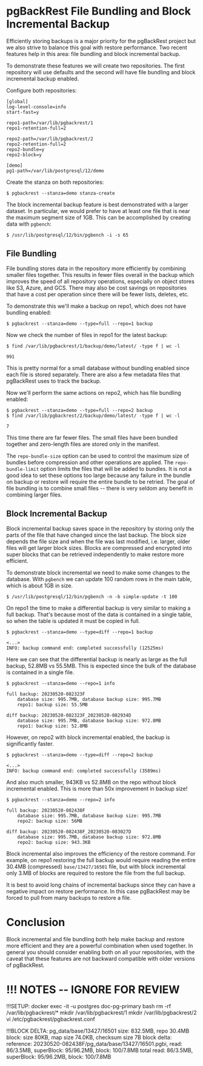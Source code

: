 # pgBackRest File Bundling and Block Incremental Backup

Efficiently storing backups is a major priority for the pgBackRest project but we also strive to balance this goal with restore performance. Two recent features help in this area: file bundling and block incremental backup.

To demonstrate these features we will create two repositories. The first repository will use defaults and the second will have file bundling and block incremental backup enabled.

Configure both repositories:
```
[global]
log-level-console=info
start-fast=y

repo1-path=/var/lib/pgbackrest/1
repo1-retention-full=2

repo2-path=/var/lib/pgbackrest/2
repo2-retention-full=2
repo2-bundle=y
repo2-block=y

[demo]
pg1-path=/var/lib/postgresql/12/demo
```

Create the stanza on both repositories:
```
$ pgbackrest --stanza=demo stanza-create
```

The block incremental backup feature is best demonstrated with a larger dataset. In particular, we would prefer to have at least one
file that is near the maximum segment size of 1GB. This can be accomplished by creating data with `pgbench`:
```
$ /usr/lib/postgresql/12/bin/pgbench -i -s 65
```

## File Bundling

File bundling stores data in the repository more efficiently by combining smaller files together. This results in fewer files overall in the backup which improves the speed of all repository operations, especially on object stores like S3, Azure, and GCS. There may also be cost savings on repositories that have a cost per operation since there will be fewer lists, deletes, etc.

To demonstrate this we'll make a backup on repo1, which does not have bundling enabled:
```
$ pgbackrest --stanza=demo --type=full --repo=1 backup
```

Now we check the number of files in repo1 for the latest backup:
```
$ find /var/lib/pgbackrest/1/backup/demo/latest/ -type f | wc -l

991
```

This is pretty normal for a small database without bundling enabled since each file is stored separately. There are also a few metadata files that pgBackRest uses to track the backup.

Now we'll perform the same actions on repo2, which has file bundling enabled:
```
$ pgbackrest --stanza=demo --type=full --repo=2 backup
$ find /var/lib/pgbackrest/2/backup/demo/latest/ -type f | wc -l

7
```

This time there are far fewer files. The small files have been bundled together and zero-length files are stored only in the manifest.

The `repo-bundle-size` option can be used to control the maximum size of bundles before compression and other operations are applied.
The `repo-bundle-limit` option limits the files that will be added to bundles. It is not a good idea to set these options too large because any failure in the bundle on backup or restore will require the entire bundle to be retried. The goal of file bundling is to combine small files -- there is very seldom any benefit in combining larger files.

## Block Incremental Backup

Block incremental backup saves space in the repository by storing only the parts of the file that have changed since the last backup. The block size depends the file size and when the file was last modified, i.e. larger, older files will get larger block sizes. Blocks are compressed and encrypted into super blocks that can be retrieved independently to make restore more efficient.

To demonstrate block incremental we need to make some changes to the database. With `pgbench` we can update 100 random rows in the main table, which is about 1GB in size.
```
$ /usr/lib/postgresql/12/bin/pgbench -n -b simple-update -t 100
```

On repo1 the time to make a differential backup is very similar to making a full backup. That's because most of the data is contained in a single table, so when the table is updated it must be copied in full.
```
$ pgbackrest --stanza=demo --type=diff --repo=1 backup

<...>
INFO: backup command end: completed successfully (12525ms)
```

Here we can see that the differential backup is nearly as large as the full backup, 52.8MB vs 55.5MB. This is expected since the bulk of the database is contained in a single file.
```
$ pgbackrest --stanza=demo --repo=1 info

full backup: 20230520-082323F
    database size: 995.7MB, database backup size: 995.7MB
    repo1: backup size: 55.5MB

diff backup: 20230520-082323F_20230520-082934D
    database size: 995.7MB, database backup size: 972.8MB
    repo1: backup size: 52.8MB
```

However, on repo2 with block incremental enabled, the backup is significantly faster.
```
$ pgbackrest --stanza=demo --type=diff --repo=2 backup

<...>
INFO: backup command end: completed successfully (3589ms)
```

And also much smaller, 943KB vs 52.8MB on the repo without block incremental enabled. This is more than 50x improvement in backup size!
```
$ pgbackrest --stanza=demo --repo=2 info

full backup: 20230520-082438F
    database size: 995.7MB, database backup size: 995.7MB
    repo2: backup size: 56MB

diff backup: 20230520-082438F_20230520-083027D
    database size: 995.7MB, database backup size: 972.8MB
    repo2: backup size: 943.3KB
```
Block incremental also improves the efficiency of the restore command. For example, on repo1 restoring the full backup would require reading the entire 30.4MB (compressed) `base/13427/16501` file, but with block incremental only 3.MB of blocks are required to restore the file from the full backup.

It is best to avoid long chains of incremental backups since they can have a negative impact on restore performance. In this case pgBackRest may be forced to pull from many backups to restore a file.

# Conclusion

Block incremental and file bundling both help make backup and restore more efficient and they are a powerful combination when used together. In general you should consider enabling both on all your repositories, with the caveat that these features are not backward compatible with older versions of pgBackRest.

# !!! NOTES -- IGNORE FOR REVIEW

!!!SETUP:
docker exec -it -u postgres doc-pg-primary bash
rm -rf /var/lib/pgbackrest/*
mkdir /var/lib/pgbackrest/1
mkdir /var/lib/pgbackrest/2
vi /etc/pgbackrest/pgbackrest.conf

!!!BLOCK DELTA:
pg_data/base/13427/16501
    size: 832.5MB, repo 30.4MB
    block: size 80KB, map size 74.0KB, checksum size 7B
    block delta:
    reference: 20230520-082438F/pg_data/base/13427/16501.pgbi, read: 86/3.5MB, superBlock: 95/96.2MB, block: 100/7.8MB
    total read: 86/3.5MB, superBlock: 95/96.2MB, block: 100/7.8MB
